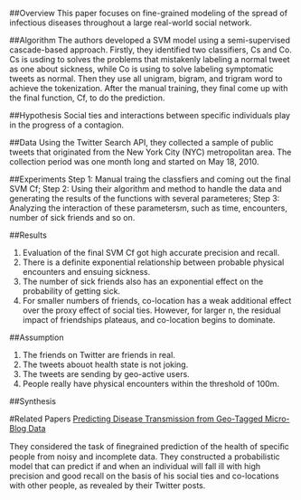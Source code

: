 ##Overview
This paper focuses on fine-grained modeling of the spread of infectious diseases throughout a large real-world social network. 

##Algorithm
The authors developed a SVM model using a semi-supervised cascade-based approach. Firstly, they identified two classifiers, Cs and Co. Cs is usding to solves the problems that mistakenly labeling a normal tweet as one about sickness, while Co is using to solve labeling symptomatic tweets as normal. Then they use all unigram, bigram, and trigram word to achieve the tokenization. After the manual training, they final come up with the final function, Cf, to do the prediction.

##Hypothesis
Social ties and interactions between specific individuals play in the progress of a contagion.

##Data
Using the Twitter Search API, they collected a sample of public tweets that originated from the New York City (NYC) metropolitan area. The collection period was one month long and started on May 18, 2010.

##Experiments
Step 1: Manual traing the classfiers and coming out the final SVM Cf;
Step 2: Using their algorithm and method to handle the data and generating the results of the functions with several parameteres;
Step 3: Analyzing the interaction of these parametersm, such as time, encounters,  number of sick friends and so on.

##Results
1. Evaluation of the final SVM Cf got high accurate precision and recall.
2. There is a definite exponential relationship between probable physical encounters and ensuing sickness.
3. The number of sick friends also has an exponential effect on the probability of getting sick.
4. For smaller numbers of friends, co-location has a weak additional effect over the proxy effect of social ties. However, for larger n, the residual impact of friendships plateaus, and co-location begins to dominate.

##Assumption
1. The friends on Twitter are friends in real.
2. The tweets abouot health state is not joking.
3. The tweets are sending by geo-active users.
4. People really have physical encounters within the threshold of 100m.

##Synthesis



#Related Papers
[Predicting Disease Transmission from Geo-Tagged Micro-Blog Data](http://www.aaai.org/ocs/index.php/AAAI/AAAI12/paper/viewFile/4844/5130)
    
They considered the task of ﬁnegrained prediction of the health of speciﬁc people from noisy and incomplete data. They constructed a probabilistic model that can predict if and when an individual will fall ill with high precision and good recall on the basis of his social ties and co-locations with other people, as revealed by their Twitter posts.
   



